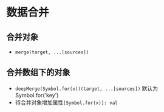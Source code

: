 # 数据合并

## 合并对象
* `merge(target, ...[sources])`
## 合并数组下的对象
* `deepMerge(Symbol.for(x))(target, ...[sources])` 默认为Symbol.for('key')
* 待合并对象增加属性`[Symbol.for(x)]: val`